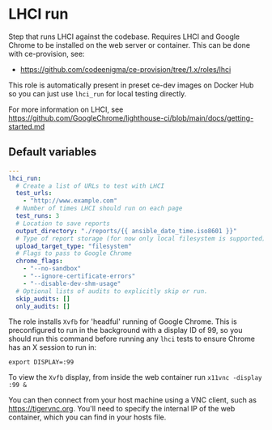 # LHCI run
Step that runs LHCI against the codebase. Requires LHCI and Google Chrome to be installed on the web server or container. This can be done with ce-provision, see:

* https://github.com/codeenigma/ce-provision/tree/1.x/roles/lhci

This role is automatically present in preset ce-dev images on Docker Hub so you can just use `lhci_run` for local testing directly.

For more information on LHCI, see https://github.com/GoogleChrome/lighthouse-ci/blob/main/docs/getting-started.md

<!--TOC-->
<!--ENDTOC-->

<!--ROLEVARS-->
## Default variables
```yaml
---
lhci_run:
  # Create a list of URLs to test with LHCI
  test_urls:
    - "http://www.example.com"
  # Number of times LHCI should run on each page
  test_runs: 3
  # Location to save reports
  output_directory: "./reports/{{ ansible_date_time.iso8601 }}"
  # Type of report storage (for now only local filesystem is supported)
  upload_target_type: "filesystem"
  # Flags to pass to Google Chrome
  chrome_flags:
    - "--no-sandbox"
    - "--ignore-certificate-errors"
    - "--disable-dev-shm-usage"
  # Optional lists of audits to explicitly skip or run.
  skip_audits: []
  only_audits: []
```

<!--ENDROLEVARS-->

The role installs `Xvfb` for 'headful' running of Google Chrome. This is preconfigured to run in the background with a display ID of 99, so you should run this command before running any `lhci` tests to ensure Chrome has an X session to run in:

```
export DISPLAY=:99
```

To view the `Xvfb` display, from inside the web container run `x11vnc -display :99 &`

You can then connect from your host machine using a VNC client, such as https://tigervnc.org. You'll need to specify the internal IP of the web container, which you can find in your hosts file.
